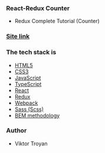### React-Redux Counter

- Redux Complete Tutorial (Counter)

### [Site link]()

### The tech stack is

- [HTML5](https://developer.mozilla.org/en-US/docs/Web/HTML)
- [CSS3](https://developer.mozilla.org/en-US/docs/Web/CSS)
- [JavaScript](https://developer.mozilla.org/en-US/docs/Web/JavaScript)
- [TypeScript](https://developer.mozilla.org/en-US/docs/Glossary/TypeScript)
- [React](https://legacy.reactjs.org/)
- [Redux](https://redux.js.org/)
- [Webpack](https://webpack.js.org/)
- [Sass (Scss)](https://sass-lang.com/documentation/)
- [BEM methodology](https://en.bem.info/methodology/)

### Author

- Viktor Troyan
